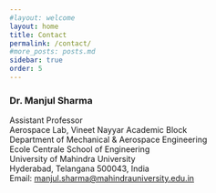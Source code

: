 ```yaml
---
#layout: welcome
layout: home
title: Contact
permalink: /contact/
#more_posts: posts.md
sidebar: true
order: 5
---
```


### Dr. Manjul Sharma
Assistant Professor
<br/>
Aerospace Lab, Vineet Nayyar Academic Block
<br/>
Department of Mechanical & Aerospace Engineering
<br/>
Ecole Centrale School of Engineering
<br/>
University of Mahindra University
<br/>
Hyderabad, Telangana 500043, India
<br/>
Email: manjul.sharma@mahindrauniversity.edu.in
